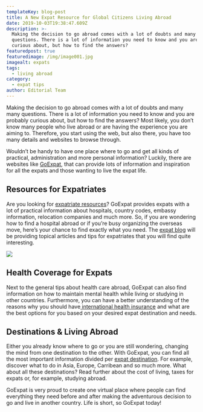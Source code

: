 ```yaml
---
templateKey: blog-post
title: A New Expat Resource for Global Citizens Living Abroad
date: 2019-10-03T19:38:47.609Z
description: >-
  Making the decision to go abroad comes with a lot of doubts and many many
  questions. There is a lot of information you need to know and you are probably
  curious about, but how to find the answers?
featuredpost: true
featuredimage: /img/image001.jpg
imagealt: expats
tags:
  - living abroad
category:
  - expat tips
author: Editorial Team
---
```

Making the decision to go abroad comes with a lot of doubts and many many questions. There is a lot of information you need to know and you are probably curious about, but how to find the answers? Most likely, you don’t know many people who live abroad or are having the experience you are aiming to. Therefore, you start using the web, but also there, you have too many details and websites to browse through. 

Wouldn’t be handy to have one place where to go and get all kinds of practical, administration and more personal information? Luckily, there are websites like [GoExpat](https://goexpat.com), that can provide lots of information and inspiration for all the expats and those wanting to live the expat life. 

## Resources for Expatriates

Are you looking for [expatriate resources](https://goexpat.com/resources/)? GoExpat provides expats with a lot of practical information about hospitals, country codes, embassy information, relocation companies and much more. So, if you are wondering how to find a hospital abroad or if you’re busy organizing the overseas move, here’s your chance to find exactly what you need. The [expat blog](https://goexpat.com/category/blogarticles/) will be providing topical articles and tips for expatriates that you will find quite interesting. 

![](/img/goexpat-horizontal-logo.png)

## Health Coverage for Expats 

Next to the general tips about health care abroad, GoExpat can also find information on how to maintain mental health while living or studying in other countries. Furthermore, you can have a better understanding of the reasons why you should have[ international health insurance](https://goexpat.com/health/international-health-insurance/) and what are the best options for you based on your desired expat destination and needs.

## Destinations & Living Abroad

Either you already know where to go or you are still wondering, changing the mind from one destination to the other. With GoExpat, you can find all the most important information divided per [expat destination](https://goexpat.com/expat-destinations/). For example, discover what to do in Asia, Europe, Carribean and so much more. What about all these destinations? Read further about the cost of living, taxes for expats or, for example, studying abroad.

GoExpat is very proud to create one virtual place where people can find everything they need before and after making the adventurous decision to go and live in another country. Life is short, so GoExpat today!
